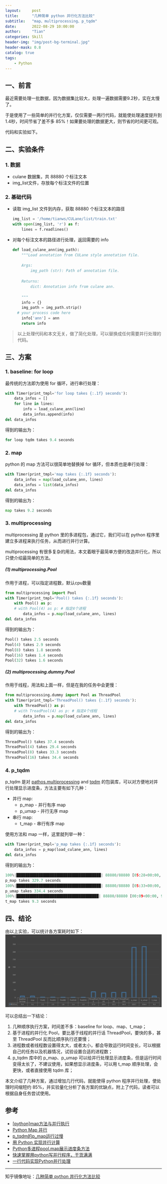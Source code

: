 ```yaml
---
layout:     post
title:      "几种简单 python 并行化方法比较"
subtitle:   "map、multiprocessing、p_tqdm"
date:       2022-08-29 10:00:00
author:     "Tian"
categories: Skill
header-img: "img/post-bg-terminal.jpg"
header-mask: 0.8
catalog: true
tags:
    - Python
---
```


## 一、前言

最近需要处理一批数据，因为数据集比较大，处理一遍数据需要9.2秒，实在太慢了。

于是使用了一些简单的并行化方案，仅仅需要一两行代码，就能使处理速度提升到1.4秒，时间节省了差不多 85%！如果要处理的数据更大，则节省的时间更可观。

代码和实验如下。

## 二、实验条件

### 1. 数据

- culane 数据集，共 88880 个标注文本
- img_list文件，存放每个标注文件的位置

### 2. 基础代码

- 读取 img_list 文件到内存，获取 88880 个标注文本的路径

  ```python
  img_list = '/home/tianws/CULane/list/train.txt'
  with open(img_list, 'r') as f:
      lines = f.readlines()
  ```

- 对每个标注文本的路径进行处理，返回需要的 info

  ```python
  def load_culane_ann(img_path):
      """Load annotation from CULane style annotation file.
  
      Args:
          img_path (str): Path of annotation file.
  
      Returns:
          dict: Annotation info from culane ann.
  
      """
      info = {}
      img_path = img_path.strip()
  	# your process code here
      info['ann'] = ann
      return info
  ```

> 以上处理代码和本文无关，做了简化处理，可以替换成任何需要并行处理的代码。

## 三、方案

### 1. baseline: for loop

最传统的方法即为使用 for 循环，进行串行处理：

```python
with Timer(print_tmpl='for loop takes {:.1f} seconds'):
    data_infos = []
    for line in lines:
        info = load_culane_ann(line)
        data_infos.append(info)
del data_infos
```

得到的输出为：

```python
for loop tqdm takes 9.4 seconds
```

### 2. map

python 的 map 方法可以很简单地替换掉 for 循环，但本质也是串行处理：

```python
with Timer(print_tmpl='map takes {:.1f} seconds'):
    data_infos = map(load_culane_ann, lines)
    data_infos = list(data_infos)
del data_infos
```

得到的输出为：

```python
map takes 9.2 seconds
```

### 3. multiprocessing

multiprocessing 是 python 里的多进程包，通过它，我们可以在 python 程序里建立多进程来执行任务，从而进行并行计算。

multiprocessing 有很多复杂的用法，本文着眼于最简单方便的改造并行化，所以只使介绍最简单的方法。

##### (1) multiprocessing.Pool

作用于进程，可以指定进程数，默认cpu数量

```python
from multiprocessing import Pool
with Timer(print_tmpl='Pool() takes {:.1f} seconds'):
    with Pool() as p:
    # with Pool(4) as p: # 指定4个进程
        data_infos = p.map(load_culane_ann, lines)
del data_infos
```

得到的输出为：

```python
Pool() takes 2.5 seconds
Pool(4) takes 2.9 seconds
Pool(8) takes 1.8 seconds
Pool(16) takes 1.4 seconds
Pool(32) takes 1.6 seconds
```

##### (2) multiprocessing.dummy.Pool

作用于线程，用法和上面一样，但是在我的任务中会更慢：

```python
from multiprocessing.dummy import Pool as ThreadPool
with Timer(print_tmpl='ThreadPool() takes {:.1f} seconds'):
    with ThreadPool() as p:
    # with TreadPool(4) as p: # 指定4个线程
        data_infos = p.map(load_culane_ann, lines)
del data_infos
```

得到的输出为：

```python
ThreadPool() takes 37.4 seconds
ThreadPool(4) takes 29.4 seconds
ThreadPool(8) takes 33.3 seconds
ThreadPool(16) takes 34.4 seconds
```

### 4. p_tqdm

p_tqdm 是对 [pathos.multiprocessing](https://github.com/uqfoundation/pathos/blob/master/pathos/multiprocessing.py) and [tqdm](https://github.com/tqdm/tqdm) 的包装库，可以对方便地对并行处理显示进度条，方法主要有如下几种：

- 并行 map:
  - p_map - 并行有序 map
  - p_umap - 并行无序 map
- 串行 map:
  - t_map - 串行有序 map

使用方法和 map 一样，这里就列举一种：

```python
with Timer(print_tmpl='p_map takes {:.1f} seconds'):
    data_infos = p_map(load_culane_ann, lines)
del data_infos
```

得到的输出为：

```python
100%|██████████████████████████████████████| 88880/88880 [05:28<00:00, 270.19it/s]
p_map takes 329.7 seconds
100%|██████████████████████████████████████| 88880/88880 [05:33<00:00, 266.75it/s]
p_umap takes 334.4 seconds
100%|█████████████████████████████████████| 88880/88880 [00:09<00:00, 9530.67it/s]
t_map takes 9.3 seconds
```

## 四、结论

由以上实验，可以统计各方案耗时如下：![01](/img/in-post/2022-08-29-python-parallel/01.png)

可以总结出一下结论：

1. 几种顺序执行方案，时间差不多：baseline for loop、map、t_map；
2. 基于进程的并行化 Pool，要比基于线程的并行话 ThreadPool，要快的多，甚至 ThreadPool 反而比顺序执行还要慢；
3. 进程数或者线程数设置得太大，或者太小，都会导致运行时间变长，可以根据自己的任务以及机器情况，试验设置合适的进程数；
4. p_tqdm 库中的 p_map、p_umap 可以给并行处理显示进度条，但是运行时间变得太长了，不建议使用，如果想显示进度条，可以用 t_map 顺序处理，会更快，或者直接使用 tqdm 库；

本文介绍了几种方案，通过增加几行代码，就能使得 python 程序并行处理，使处理时间缩短约 85%，并实验量化分析了各方案的优缺点，附上了代码，读者可以根据自身任务尝试使用。

## 参考

- [[python]map方法与并行执行](https://blog.csdn.net/moxiaomomo/article/details/77075125)
- [Python Map 并行](https://www.cnblogs.com/wangxusummer/p/4835929.html)
- [p_tqdm的p_map运行过慢](https://blog.csdn.net/dream_allday/article/details/101692161)
- [用 Python 实现并行计算](https://cloud.tencent.com/developer/article/1887331)
- [Python多进程pool.map展示进度条方法](https://www.cnblogs.com/azureology/p/13212723.html)
- [快速掌握用python写并行程序，干货满满](https://segmentfault.com/a/1190000022489550)
- [一行代码实现Python并行处理](https://zhuanlan.zhihu.com/p/232543753)

---

知乎镜像地址：[几种简单 python 并行化方法比较](https://zhuanlan.zhihu.com/p/559070673)

